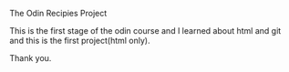 The Odin Recipies Project

This is the first stage of the odin course and I learned about html and git and this is the first project(html only).

Thank you.

